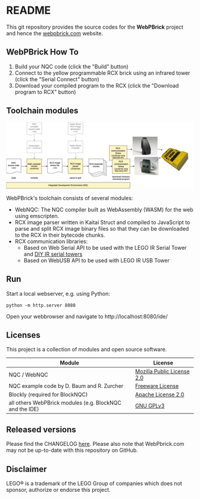 # README

This git repository provides the source codes for the **WebPBrick** project and hence the [webpbrick.com](http://webpbrick.com) website.


## WebPBrick How To

1. Build your NQC code (click the "Build" button)
2. Connect to the yellow programmable RCX brick using an infrared tower (click the "Serial Connect" button)
3. Download your compiled program to the RCX (click the "Download program to RCX" button)


## Toolchain modules

![Toolchain block diagram](./doc/toolchain.png)

WebPBrick's toolchain consists of several modules:

* WebNQC: The NQC compiler built as WebAssembly (WASM) for the web using emscripten.
* RCX image parser written in Kaitai Struct and compiled to JavaScript to parse and split RCX image binary files so that they can be downloaded to the RCX in their bytecode chunks.
* RCX communication libraries:
  * Based on Web Serial API to be used with the LEGO IR Serial Tower and [DIY IR serial towers](https://github.com/maehw/DiyIrTower)
  * Based on WebUSB API to be used with LEGO IR USB Tower


## Run

Start a local webserver, e.g. using Python:

```shell
python -m http.server 8080
```

Open your webbrowser and navigate to http://localhost:8080/ide/


## Licenses

This project is a collection of modules and open source software. 

| Module                                                   | License                                                                     |
|----------------------------------------------------------|-----------------------------------------------------------------------------|
| NQC / WebNQC                                             | [Mozilla Public License 2.0](./nqc/webnqc/LICENSE.md)                       |
| NQC example code by D. Baum and R. Zurcher               | [Freeware License](./nqc/examples/def-guide-to-lego-mindstorms/LICENSE.txt) |
| Blockly (required for BlockNQC)                          | [Apache License 2.0](./nqc/blocknqc/blockly/LICENSE)                        |
| all others WebPBrick modules (e.g. BlockNQC and the IDE) | [GNU GPLv3](./LICENSE)                                                      |


## Released versions

Please find the CHANGELOG [here](./CHANGELOG.md). Please also note that WebPbrick.com may not be up-to-date with this repository on GitHub.

## Disclaimer

LEGO® is a trademark of the LEGO Group of companies which does not sponsor, authorize or endorse this project.

